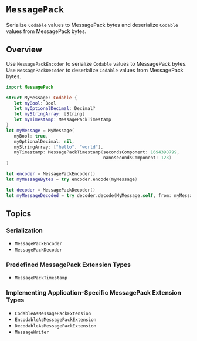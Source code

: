 # ``MessagePack``

Serialize `Codable` values to MessagePack bytes and deserialize `Codable` values from MessagePack bytes.

## Overview

Use ``MessagePackEncoder`` to serialize `Codable` values to MessagePack bytes. Use ``MessagePackDecoder`` to deserialize `Codable` values from MessagePack bytes.

```swift
import MessagePack

struct MyMessage: Codable {
   let myBool: Bool
   let myOptionalDecimal: Decimal?
   let myStringArray: [String]
   let myTimestamp: MessagePackTimestamp
}
let myMessage = MyMessage(
   myBool: true,
   myOptionalDecimal: nil,
   myStringArray: ["hello", "world"],
   myTimestamp: MessagePackTimestamp(secondsComponent: 1694398799,
                                     nanosecondsComponent: 123)
)

let encoder = MessagePackEncoder()
let myMessageBytes = try encoder.encode(myMessage)

let decoder = MessagePackDecoder()
let myMessageDecoded = try decoder.decode(MyMessage.self, from: myMessageBytes)
```

## Topics

### Serialization

- ``MessagePackEncoder``
- ``MessagePackDecoder``

### Predefined MessagePack Extension Types

- ``MessagePackTimestamp``

### Implementing Application-Specific MessagePack Extension Types

- ``CodableAsMessagePackExtension``
- ``EncodableAsMessagePackExtension``
- ``DecodableAsMessagePackExtension``
- ``MessageWriter``
